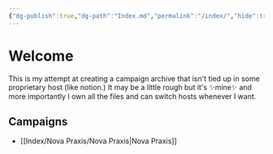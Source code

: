 ```yaml
---
{"dg-publish":true,"dg-path":"Index.md","permalink":"/index/","hide":true,"tags":["gardenEntry"],"updated":"2023-10-29T13:55:18.980-04:00"}
---
```


# Welcome
This is my attempt at creating a campaign archive that isn't tied up in some proprietary host (like notion.) It may be a little rough but it's ✨mine✨ and more importantly I own all the files and can switch hosts whenever I want.

## Campaigns
* [[Index/Nova Praxis/Nova Praxis\|Nova Praxis]]
